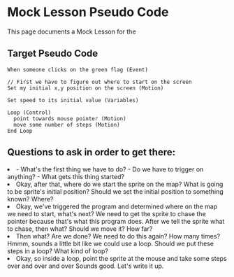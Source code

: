 # Mock Lesson Pseudo Code
This page documents a Mock Lesson for the 

## Target Pseudo Code

```
When someone clicks on the green flag (Event)

// First we have to figure out where to start on the screen
Set my initial x,y position on the screen (Motion)

Set speed to its initial value (Variables)

Loop (Control)
  point towards mouse pointer (Motion)
  move some number of steps (Motion)
End Loop
```

## Questions to ask in order to get there: 

<li>
- What's the first thing we have to do?
- Do we have to trigger on anything?
- What gets this thing started?
</li>
 
<li>
Okay, after that, where do we start the sprite on the map?
What is going to be sprite's initial position?
Should we set the initial position to something known?  Where?
</li>

<li>
Okay, we've triggered the program and determined where on the map we need to start, what's next?
We need to get the sprite to chase the pointer because that's what this program does. 
After we tell the sprite what to chase, then what?  Should we move it?  How far? 
</li>
   
<li>
Then what?  Are we done?  We need to do this again?  How many times? 
Hmmm, sounds a little bit like we could use a loop. 
Should we put these steps in a loop?  What kind of loop?
</li>
 
<li>
Okay, so inside a loop, point the sprite at the mouse and take some steps over and over and over 
Sounds good.  Let's write it up. 
</li>
